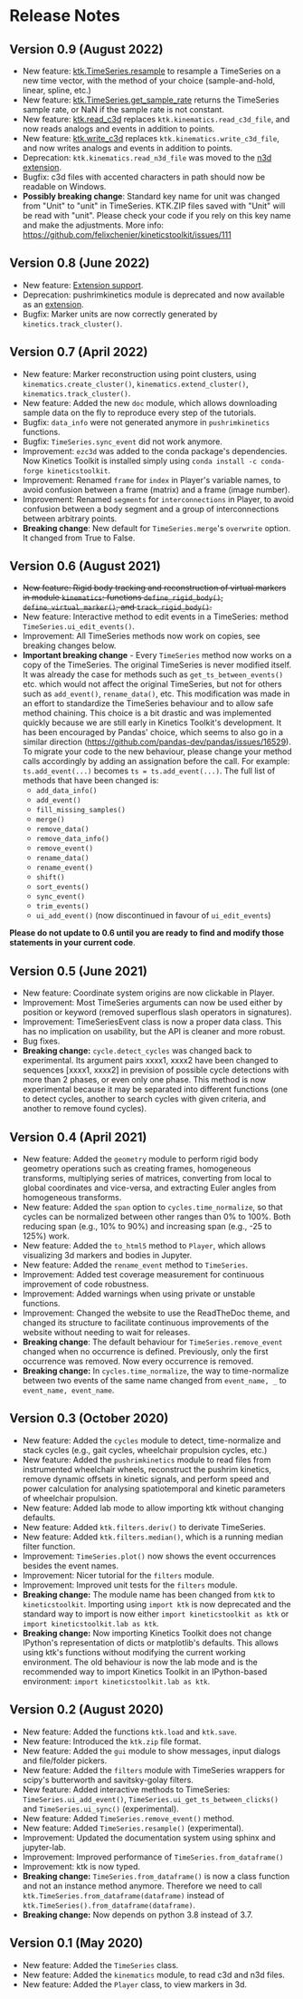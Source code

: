 # Release Notes

## Version 0.9 (August 2022)

- New feature: [ktk.TimeSeries.resample](api/ktk.TimeSeries.resample.rst) to resample a TimeSeries on a new time vector, with the method of your choice (sample-and-hold, linear, spline, etc.)
- New feature: [ktk.TimeSeries.get_sample_rate](api/ktk.TimeSeries.get_sample_rate.rst) returns the TimeSeries sample rate, or NaN if the sample rate is not constant.
- New feature: [ktk.read_c3d](api/ktk.read_c3d.rst) replaces `ktk.kinematics.read_c3d_file`, and now reads analogs and events in addition to points.
- New feature: [ktk.write_c3d](api/ktk.write_c3d.rst) replaces `ktk.kinematics.write_c3d_file`, and now writes analogs and events in addition to points.
- Deprecation: `ktk.kinematics.read_n3d_file` was moved to the [n3d extension](https://github.com/felixchenier/kineticstoolkit_n3d).
- Bugfix: c3d files with accented characters in path should now be readable on Windows.
- **Possibly breaking change**: Standard key name for unit was changed from "Unit" to "unit" in TimeSeries. KTK.ZIP files saved with "Unit" will be read with "unit". Please check your code if you rely on this key name and make the adjustments. More info: https://github.com/felixchenier/kineticstoolkit/issues/111

## Version 0.8 (June 2022)

- New feature: [Extension support](extensions.md).
- Deprecation: pushrimkinetics module is deprecated and now available as an [extension](https://github.com/felixchenier/kineticstoolkit_pushrimkinetics).
- Bugfix: Marker units are now correctly generated by `kinetics.track_cluster()`.

## Version 0.7 (April 2022)

- New feature: Marker reconstruction using point clusters, using `kinematics.create_cluster()`, `kinematics.extend_cluster()`, `kinematics.track_cluster()`.
- New feature: Added the new `doc` module, which allows downloading sample data on the fly to reproduce every step of the tutorials.
- Bugfix: `data_info` were not generated anymore in `pushrimkinetics` functions.
- Bugfix: `TimeSeries.sync_event` did not work anymore.
- Improvement: `ezc3d` was added to the conda package's dependencies. Now Kinetics Toolkit is installed simply using `conda install -c conda-forge kineticstoolkit`.
- Improvement: Renamed `frame` for `index` in Player's variable names, to avoid confusion between a frame (matrix) and a frame (image number).
- Improvement: Renamed `segments` for `interconnections` in Player, to avoid confusion between a body segment and a group of interconnections between arbitrary points.
- **Breaking change**: New default for `TimeSeries.merge`'s `overwrite` option. It changed from True to False.

## Version 0.6 (August 2021)

- ~~New feature: Rigid body tracking and reconstruction of virtual markers in module `kinematics`: functions `define_rigid_body()`, `define_virtual_marker()`, and `track_rigid_body()`.~~
- New feature: Interactive method to edit events in a TimeSeries: method `TimeSeries.ui_edit_events()`.
- Improvement: All TimeSeries methods now work on copies, see breaking changes below.
- **Important breaking change** - Every `TimeSeries` method now works on a copy of the TimeSeries. The original TimeSeries is never modified itself. It was already the case for methods such as `get_ts_between_events()` etc. which would not affect the original TimeSeries, but not for others such as `add_event()`, `rename_data()`, etc. This modification was made in an effort to standardize the TimeSeries behaviour and to allow safe method chaining. This choice is a bit drastic and was implemented quickly because we are still early in Kinetics Toolkit's development. It has been encouraged by Pandas' choice, which seems to also go in a similar direction (https://github.com/pandas-dev/pandas/issues/16529). To migrate your code to the new behaviour, please change your method calls accordingly by adding an assignation before the call. For example: `ts.add_event(...)` becomes `ts = ts.add_event(...)`. The full list of methods that have been changed is:
    - `add_data_info()`
    - `add_event()`
    - `fill_missing_samples()`
    - `merge()`
    - `remove_data()`
    - `remove_data_info()`
    - `remove_event()`
    - `rename_data()`
    - `rename_event()`
    - `shift()`
    - `sort_events()`
    - `sync_event()`
    - `trim_events()`
    - `ui_add_event()` (now discontinued in favour of `ui_edit_events`)

**Please do not update to 0.6 until you are ready to find and modify those statements in your current code**.

## Version 0.5 (June 2021)

- New feature: Coordinate system origins are now clickable in Player.
- Improvement: Most TimeSeries arguments can now be used either by position or keyword (removed superflous slash operators in signatures).
- Improvement: TimeSeriesEvent class is now a proper data class. This has no implication on usability, but the API is cleaner and more robust.
- Bug fixes.
- **Breaking change:** `cycle.detect_cycles` was changed back to experimental. Its argument pairs xxxx1, xxxx2 have been changed to sequences [xxxx1, xxxx2] in prevision of possible cycle detections with more than 2 phases, or even only one phase. This method is now experimental because it may be separated into different functions (one to detect cycles, another to search cycles with given criteria, and another to remove found cycles).

## Version 0.4 (April 2021)

- New feature: Added the `geometry` module to perform rigid body geometry operations such as creating frames, homogeneous transforms, multiplying series of matrices, converting from local to global coordinates and vice-versa, and extracting Euler angles from homogeneous transforms.
- New feature: Added the `span` option to `cycles.time_normalize`, so that cycles can be normalized between other ranges than 0% to 100%. Both reducing span (e.g., 10% to 90%) and increasing span (e.g., -25 to 125%) work.
- New feature: Added the `to_html5` method to `Player`, which allows visualizing 3d markers and bodies in Jupyter.
- New feature: Added the `rename_event` method to `TimeSeries`.
- Improvement: Added test coverage measurement for continuous improvement of code robustness.
- Improvement: Added warnings when using private or unstable functions.
- Improvement: Changed the website to use the ReadTheDoc theme, and changed its structure to facilitate continuous improvements of the website without needing to wait for releases.
- **Breaking change**: The default behaviour for `TimeSeries.remove_event` changed when no occurrence is defined. Previously, only the first occurrence was removed. Now every occurrence is removed.
- **Breaking change:** In `cycles.time_normalize`, the way to time-normalize between two events of the same name changed from `event_name, _` to `event_name, event_name`.

## Version 0.3 (October 2020)

- New feature: Added the `cycles` module to detect, time-normalize and stack cycles (e.g., gait cycles, wheelchair propulsion cycles, etc.)
- New feature: Added the `pushrimkinetics` module to read files from instrumented wheelchair wheels, reconstruct the pushrim kinetics,
  remove dynamic offsets in kinetic signals, and perform speed and power calculation for analysing spatiotemporal and kinetic
  parameters of wheelchair propulsion.
- New feature: Added lab mode to allow importing ktk without changing defaults.
- New feature: Added `ktk.filters.deriv()` to derivate TimeSeries.
- New feature: Added `ktk.filters.median()`, which is a running median filter function.
- Improvement: `TimeSeries.plot()` now shows the event occurrences besides the event names.
- Improvement: Nicer tutorial for the `filters` module.
- Improvement: Improved unit tests for the `filters` module.
- **Breaking change:** The module name has been changed from `ktk` to `kineticstoolkit`. Importing using `import ktk` is now deprecated and the standard way to import is now either `import kineticstoolkit as ktk` or `import kineticstoolkit.lab as ktk`.
- **Breaking change:** Now importing Kinetics Toolkit does not change IPython's representation of dicts or matplotlib's defaults. This allows using ktk's functions without modifying the current working environment. The old behaviour is now the lab mode and is the recommended way to import Kinetics Toolkit in an IPython-based environment: `import kineticstoolkit.lab as ktk`.

## Version 0.2 (August 2020)

- New feature: Added the functions `ktk.load` and `ktk.save`.
- New feature: Introduced the `ktk.zip` file format.
- New feature: Added the `gui` module to show messages, input dialogs and file/folder pickers.
- New feature: Added the `filters` module with TimeSeries wrappers for scipy's butterworth and savitsky-golay filters.
- New feature: Added interactive methods to TimeSeries: `TimeSeries.ui_add_event()`, `TimeSeries.ui_get_ts_between_clicks()` and `TimeSeries.ui_sync()` (experimental).
- New feature: Added `TimeSeries.remove_event()` method.
- New feature: Added `TimeSeries.resample()` (experimental).
- Improvement: Updated the documentation system using sphinx and jupyter-lab.
- Improvement: Improved performance of `TimeSeries.from_dataframe()`
- Improvement: ktk is now typed.
- **Breaking change:** `TimeSeries.from_dataframe()` is now a class function and not an instance method anymore. Therefore we need to call `ktk.TimeSeries.from_dataframe(dataframe)` instead of `ktk.TimeSeries().from_dataframe(dataframe)`.
- **Breaking change:** Now depends on python 3.8 instead of 3.7.

## Version 0.1 (May 2020)

- New feature: Added the `TimeSeries` class.
- New feature: Added the `kinematics` module, to read c3d and n3d files.
- New feature: Added the `Player` class, to view markers in 3d.
